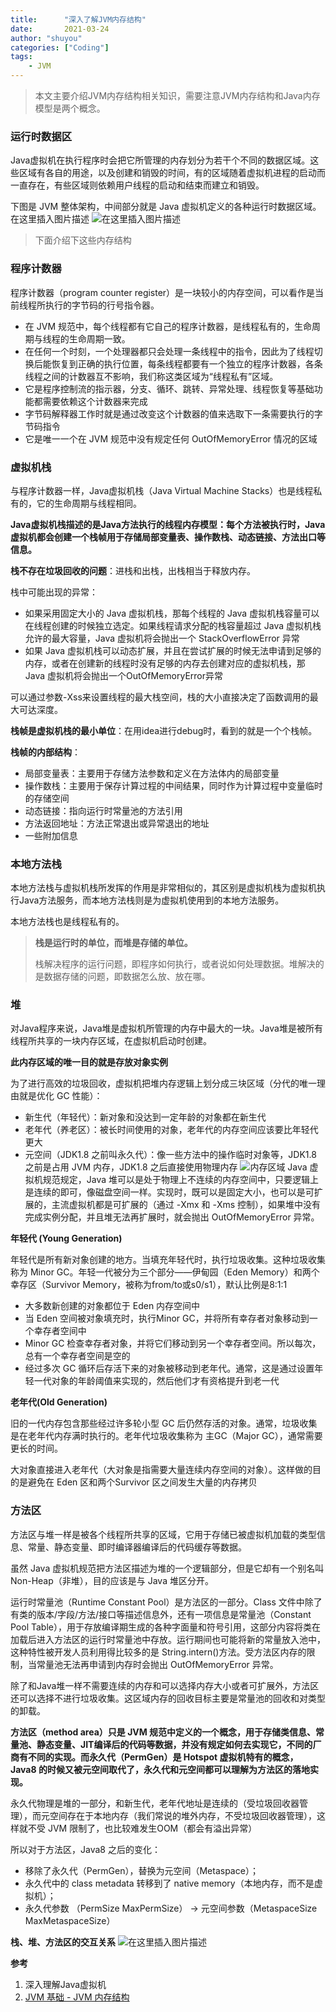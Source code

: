 ```yaml
---
title:      "深入了解JVM内存结构"
date:       2021-03-24
author: "shuyou"
categories: ["Coding"]
tags:
    - JVM
---
```


>本文主要介绍JVM内存结构相关知识，需要注意JVM内存结构和Java内存模型是两个概念。

### 运行时数据区
Java虚拟机在执行程序时会把它所管理的内存划分为若干个不同的数据区域。这些区域有各自的用途，以及创建和销毁的时间，有的区域随着虚拟机进程的启动而一直存在，有些区域则依赖用户线程的启动和结束而建立和销毁。

下图是 JVM 整体架构，中间部分就是 Java 虚拟机定义的各种运行时数据区域。
在这里插入图片描述
![在这里插入图片描述](https://img-blog.csdnimg.cn/20210324150056997.jpg?x-oss-process=image,type_ZmFuZ3poZW5naGVpdGk,shadow_10,text_aHR0cHM6Ly9ibG9nLmNzZG4ubmV0L0NhcnJvdFpzeQ==,size_16,color_FFFFFF,t_70#pic_center)
>下面介绍下这些内存结构

### 程序计数器
程序计数器（program counter  register）是一块较小的内存空间，可以看作是当前线程所执行的字节码的行号指令器。

 - 在 JVM 规范中，每个线程都有它自己的程序计数器，是线程私有的，生命周期与线程的生命周期一致。
 - 在任何一个时刻，一个处理器都只会处理一条线程中的指令，因此为了线程切换后能恢复到正确的执行位置，每条线程都要有一个独立的程序计数器，各条线程之间的计数器互不影响，我们称这类区域为“线程私有”区域。
 - 它是程序控制流的指示器，分支、循环、跳转、异常处理、线程恢复等基础功能都需要依赖这个计数器来完成
 - 字节码解释器工作时就是通过改变这个计数器的值来选取下一条需要执行的字节码指令
 - 它是唯一一个在 JVM 规范中没有规定任何 OutOfMemoryError 情况的区域

### 虚拟机栈
与程序计数器一样，Java虚拟机栈（Java Virtual Machine Stacks）也是线程私有的，它的生命周期与线程相同。

**Java虚拟机栈描述的是Java方法执行的线程内存模型：每个方法被执行时，Java虚拟机都会创建一个栈帧用于存储局部变量表、操作数栈、动态链接、方法出口等信息。**

**栈不存在垃圾回收的问题**：进栈和出栈，出栈相当于释放内存。

栈中可能出现的异常：

 - 如果采用固定大小的 Java 虚拟机栈，那每个线程的 Java 虚拟机栈容量可以在线程创建的时候独立选定。如果线程请求分配的栈容量超过 Java 虚拟机栈允许的最大容量，Java 虚拟机将会抛出一个 StackOverflowError 异常
 - 如果 Java 虚拟机栈可以动态扩展，并且在尝试扩展的时候无法申请到足够的内存，或者在创建新的线程时没有足够的内存去创建对应的虚拟机栈，那 Java 虚拟机将会抛出一个OutOfMemoryError异常

可以通过参数-Xss来设置线程的最大栈空间，栈的大小直接决定了函数调用的最大可达深度。

**栈帧是虚拟机栈的最小单位**：在用idea进行debug时，看到的就是一个个栈帧。

**栈帧的内部结构**：

- 局部变量表：主要用于存储方法参数和定义在方法体内的局部变量
- 操作数栈：主要用于保存计算过程的中间结果，同时作为计算过程中变量临时的存储空间
- 动态链接：指向运行时常量池的方法引用
- 方法返回地址：方法正常退出或异常退出的地址
- 一些附加信息

### 本地方法栈
本地方法栈与虚拟机栈所发挥的作用是非常相似的，其区别是虚拟机栈为虚拟机执行Java方法服务，而本地方法栈则是为虚拟机使用到的本地方法服务。

本地方法栈也是线程私有的。

>**栈是运行时的单位，而堆是存储的单位。**
>
>栈解决程序的运行问题，即程序如何执行，或者说如何处理数据。堆解决的是数据存储的问题，即数据怎么放、放在哪。

### 堆
对Java程序来说，Java堆是虚拟机所管理的内存中最大的一块。Java堆是被所有线程所共享的一块内存区域，在虚拟机启动时创建。

**此内存区域的唯一目的就是存放对象实例**

为了进行高效的垃圾回收，虚拟机把堆内存逻辑上划分成三块区域（分代的唯一理由就是优化 GC 性能）：

 - 新生代（年轻代）：新对象和没达到一定年龄的对象都在新生代
 - 老年代（养老区）：被长时间使用的对象，老年代的内存空间应该要比年轻代更大
 - 元空间（JDK1.8 之前叫永久代）：像一些方法中的操作临时对象等，JDK1.8 之前是占用 JVM 内存，JDK1.8 之后直接使用物理内存
![内存区域](https://img-blog.csdnimg.cn/20210324161121304.jpg#pic_center)
Java 虚拟机规范规定，Java 堆可以是处于物理上不连续的内存空间中，只要逻辑上是连续的即可，像磁盘空间一样。实现时，既可以是固定大小，也可以是可扩展的，主流虚拟机都是可扩展的（通过 -Xmx 和 -Xms 控制），如果堆中没有完成实例分配，并且堆无法再扩展时，就会抛出 OutOfMemoryError 异常。

**年轻代 (Young Generation)**

年轻代是所有新对象创建的地方。当填充年轻代时，执行垃圾收集。这种垃圾收集称为 Minor GC。年轻一代被分为三个部分——伊甸园（Eden Memory）和两个幸存区（Survivor Memory，被称为from/to或s0/s1），默认比例是8:1:1

 - 大多数新创建的对象都位于 Eden 内存空间中
 - 当 Eden 空间被对象填充时，执行Minor GC，并将所有幸存者对象移动到一个幸存者空间中
 - Minor GC 检查幸存者对象，并将它们移动到另一个幸存者空间。所以每次，总有一个幸存者空间是空的
 - 经过多次 GC 循环后存活下来的对象被移动到老年代。通常，这是通过设置年轻一代对象的年龄阈值来实现的，然后他们才有资格提升到老一代

**老年代(Old Generation)**

旧的一代内存包含那些经过许多轮小型 GC 后仍然存活的对象。通常，垃圾收集是在老年代内存满时执行的。老年代垃圾收集称为 主GC（Major GC），通常需要更长的时间。

大对象直接进入老年代（大对象是指需要大量连续内存空间的对象）。这样做的目的是避免在 Eden 区和两个Survivor 区之间发生大量的内存拷贝 

### 方法区
方法区与堆一样是被各个线程所共享的区域，它用于存储已被虚拟机加载的类型信息、常量、静态变量、即时编译器编译后的代码缓存等数据。

虽然 Java 虚拟机规范把方法区描述为堆的一个逻辑部分，但是它却有一个别名叫 Non-Heap（非堆），目的应该是与 Java 堆区分开。

运行时常量池（Runtime Constant Pool）是方法区的一部分。Class 文件中除了有类的版本/字段/方法/接口等描述信息外，还有一项信息是常量池（Constant Pool Table），用于存放编译期生成的各种字面量和符号引用，这部分内容将类在加载后进入方法区的运行时常量池中存放。运行期间也可能将新的常量放入池中，这种特性被开发人员利用得比较多的是 String.intern()方法。受方法区内存的限制，当常量池无法再申请到内存时会抛出 OutOfMemoryError 异常。

除了和Java堆一样不需要连续的内存和可以选择内存大小或者可扩展外，方法区还可以选择不进行垃圾收集。这区域内存的回收目标主要是常量池的回收和对类型的卸载。

**方法区（method area）只是 JVM 规范中定义的一个概念，用于存储类信息、常量池、静态变量、JIT编译后的代码等数据，并没有规定如何去实现它，不同的厂商有不同的实现。而永久代（PermGen）是 Hotspot 虚拟机特有的概念， Java8 的时候又被元空间取代了，永久代和元空间都可以理解为方法区的落地实现。**

永久代物理是堆的一部分，和新生代，老年代地址是连续的（受垃圾回收器管理），而元空间存在于本地内存（我们常说的堆外内存，不受垃圾回收器管理），这样就不受 JVM 限制了，也比较难发生OOM（都会有溢出异常）

所以对于方法区，Java8 之后的变化：

 - 移除了永久代（PermGen），替换为元空间（Metaspace）；
 - 永久代中的 class metadata 转移到了 native memory（本地内存，而不是虚拟机）；
 - 永久代参数 （PermSize MaxPermSize） -> 元空间参数（MetaspaceSize MaxMetaspaceSize）

**栈、堆、方法区的交互关系**
![在这里插入图片描述](https://img-blog.csdnimg.cn/20210324165854810.png?x-oss-process=image,type_ZmFuZ3poZW5naGVpdGk,shadow_10,text_aHR0cHM6Ly9ibG9nLmNzZG4ubmV0L0NhcnJvdFpzeQ==,size_16,color_FFFFFF,t_70#pic_center)

**参考**

 1. 深入理解Java虚拟机
 2. [JVM 基础 - JVM 内存结构](https://www.pdai.tech/md/java/jvm/java-jvm-struct.html)
